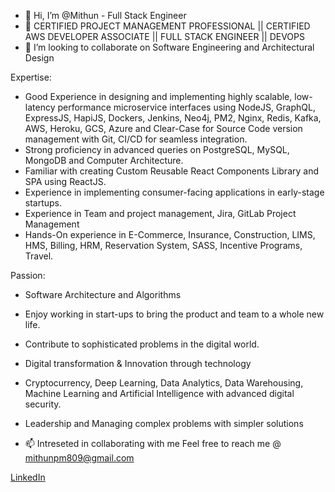 - 👋 Hi, I’m @Mithun - Full Stack Engineer
- 👀 CERTIFIED PROJECT MANAGEMENT PROFESSIONAL || CERTIFIED AWS DEVELOPER ASSOCIATE || FULL STACK ENGINEER || DEVOPS
- 💞️ I’m looking to collaborate on Software Engineering and Architectural Design

Expertise:
 - Good Experience in designing and implementing highly scalable, low-latency performance microservice interfaces using NodeJS, GraphQL, ExpressJS, HapiJS, Dockers, Jenkins, Neo4j, PM2, Nginx, Redis, Kafka, AWS, Heroku, GCS, Azure and Clear-Case for Source Code version management with Git, CI/CD for seamless integration.
 - Strong proficiency in advanced queries on PostgreSQL, MySQL, MongoDB and Computer Architecture.
 - Familiar with creating Custom Reusable React Components Library and SPA using ReactJS.
 - Experience in implementing consumer-facing applications in early-stage startups.
 - Experience in Team and project management, Jira, GitLab Project Management
 - Hands-On experience in E-Commerce, Insurance, Construction, LIMS, HMS, Billing, HRM, Reservation System, SASS, Incentive Programs, Travel.

Passion:
 - Software Architecture and Algorithms
 - Enjoy working in start-ups to bring the product and team to a whole new life.
 - Contribute to sophisticated problems in the digital world.
 - Digital transformation & Innovation through technology
 - Cryptocurrency, Deep Learning, Data Analytics, Data Warehousing, Machine Learning and Artificial Intelligence with advanced digital security.
 - Leadership and Managing complex problems with simpler solutions

- 📫 Intreseted in collaborating with me Feel free to reach me @ mithunpm809@gmail.com

[LinkedIn](https://www.linkedin.com/in/mithun-p-madhav)
